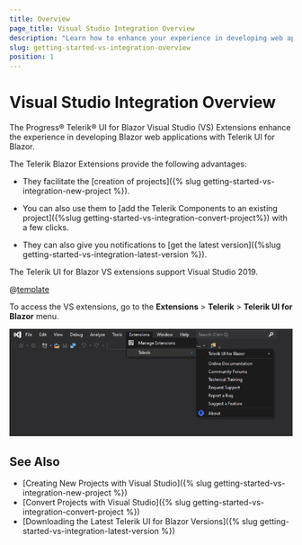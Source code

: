 ```yaml
---
title: Overview
page_title: Visual Studio Integration Overview
description: "Learn how to enhance your experience in developing web applications with Progress Telerik UI for Blazor."
slug: getting-started-vs-integration-overview
position: 1
---
```


# Visual Studio Integration Overview

The Progress&reg; Telerik&reg; UI for Blazor Visual Studio (VS) Extensions enhance the experience in developing Blazor web applications with Telerik UI for Blazor.

The Telerik Blazor Extensions provide the following advantages:

* They facilitate the [creation of projects]({% slug getting-started-vs-integration-new-project %}). 

* You can also use them to [add the Telerik Components to an existing project]({%slug getting-started-vs-integration-convert-project%}) with a few clicks.

* They can also give you notifications to [get the latest version]({%slug getting-started-vs-integration-latest-version %}).


The Telerik UI for Blazor VS extensions support Visual Studio 2019.

@[template](/_contentTemplates/common/general-info.md#vsx-download)

To access the VS extensions, go to the **Extensions** > **Telerik** > **Telerik UI for Blazor** menu.

![](images/open-vs-extensions.png)



## See Also

* [Creating New Projects with Visual Studio]({% slug getting-started-vs-integration-new-project %})
* [Convert Projects with Visual Studio]({% slug getting-started-vs-integration-convert-project %})
* [Downloading the Latest Telerik UI for Blazor Versions]({% slug getting-started-vs-integration-latest-version %})

